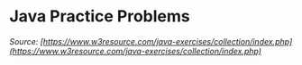 # Java Practice Problems 
###### Source: [https://www.w3resource.com/java-exercises/collection/index.php](https://www.w3resource.com/java-exercises/collection/index.php)
